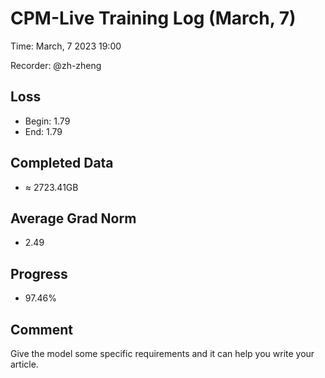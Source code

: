 
# CPM-Live Training Log (March, 7)

Time: March, 7 2023 19:00

Recorder: @zh-zheng

## Loss
- Begin: 1.79
- End: 1.79
	
## Completed Data
- $\approx$ 2723.41GB

## Average Grad Norm
- 2.49

## Progress
- 97.46%

## Comment

Give the model some specific requirements and it can help you write your article.
